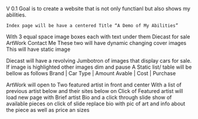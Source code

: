 V 0.1
	Goal is to create a website that is not only functianl but also shows my abilities.

	Index page will be have a centered Title “A Demo of My Abilities”
With 3 equal space image boxes each with text under them 
    Diecast for sale                ArtWork                Contact Me
These two will have dynamic changing cover images            This will have static image

Diecast will have a revolving Jumbotron of images that display cars for sale. If image is     	highlighted other images dim and pause 
	A Static list/ table will be bellow as follows
 		 Brand | Car Type | Amount Avable | Cost | Purchase 





ArtWork will open to Two featured artist in front and center 
	With a list of previous artist below and their sites below 
	on Click of Featured artist will load new page with Brief artist Bio and a click 	through slide show of available pieces on click of slide replace bio with pic of 	art and info about the piece as well as price an sizes
  